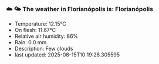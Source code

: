 ### ☁️ 🌤️  The weather in Florianópolis is: Florianópolis

- Temperature: 12.15°C
- On flesh: 11.67°C
- Relative air humidity: 86%
- Rain: 0.0 mm
- Description: Few clouds
- last updated: 2025-08-15T10:19:28.305595
